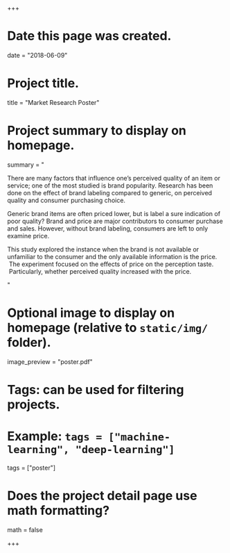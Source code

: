 +++
# Date this page was created.
date = "2018-06-09"

# Project title.
title = "Market Research Poster"

# Project summary to display on homepage.
summary = "<p>There are many factors that influence one&rsquo;s perceived quality of an item or service; one of the most studied is brand popularity. Research has been done on the effect of brand labeling compared to generic, on perceived quality and consumer purchasing choice.</p>
<p>Generic brand items are often priced lower, but is label a sure indication of poor quality? Brand and price are major contributors to consumer purchase and sales. However, without brand labeling, consumers are left to only examine price.</p>
<p>This study explored the instance when the brand is not available or unfamiliar to the consumer and the only available information is the price. &nbsp;The experiment focused on the effects of price on the perception taste. &nbsp;Particularly, whether perceived quality increased with the price.</p>"

# Optional image to display on homepage (relative to `static/img/` folder).
image_preview = "poster.pdf"

# Tags: can be used for filtering projects.
# Example: `tags = ["machine-learning", "deep-learning"]`
tags = ["poster"]


# Does the project detail page use math formatting?
math = false

+++

